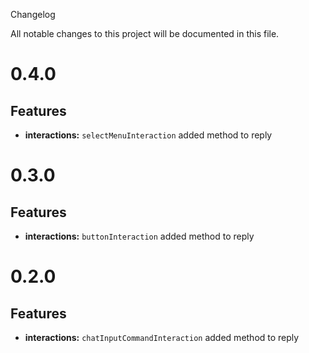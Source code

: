 Changelog

All notable changes to this project will be documented in this file.

# 0.4.0

## Features

-   **interactions:** `selectMenuInteraction` added method to reply

# 0.3.0

## Features

-   **interactions:** `buttonInteraction` added method to reply

# 0.2.0

## Features

-   **interactions:** `chatInputCommandInteraction` added method to reply

